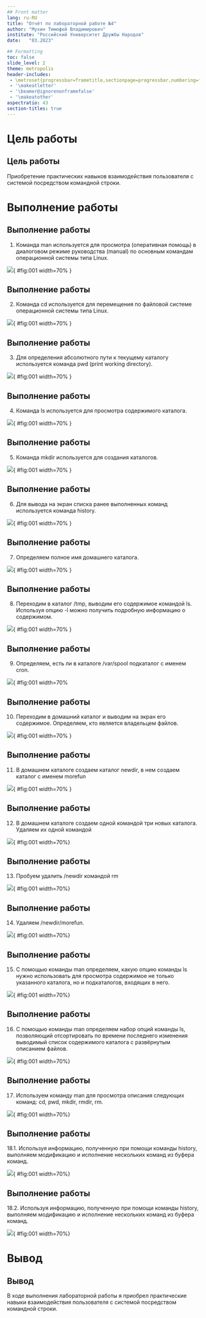 ```yaml
---
## Front matter
lang: ru-RU
title: "Отчёт по лабораторной работе №4"
author: "Мухин Тимофей Владимирович" 
institute: "Российский Университет Дружбы Народов" 
date:   "03.2023"

## Formatting
toc: false
slide_level: 2
theme: metropolis
header-includes: 
 - \metroset{progressbar=frametitle,sectionpage=progressbar,numbering=fraction}
 - '\makeatletter'
 - '\beamer@ignorenonframefalse'
 - '\makeatother'
aspectratio: 43
section-titles: true
---
```


# Цель работы 

## Цель работы

Приобретение практических навыков взаимодействия пользователя с системой посредством командной строки.


# Выполнение работы

## Выполнение работы

1. Команда man используется для просмотра (оперативная помощь) в диалоговом режиме руководства (manual) по основным командам операционной системы
типа Linux.

![](image/1.png){ #fig:001 width=70% }

## Выполнение работы

2. Команда cd используется для перемещения по файловой системе операционной системы типа Linux.

![](image/2.png){ #fig:001 width=70% }


## Выполнение работы

3. Для определения абсолютного пути к текущему каталогу используется
команда pwd (print working directory).

![](image/3.png){ #fig:001 width=70% }

## Выполнение работы

4. Команда ls используется для просмотра содержимого каталога.

![](image/4.png){ #fig:001 width=70% }


## Выполнение работы

5. Команда mkdir используется для создания каталогов.

![](image/25.png){ #fig:001 width=70% }


## Выполнение работы

6. Для вывода на экран списка ранее выполненных команд используется команда history.

![](image/24.png){ #fig:001 width=70% }


## Выполнение работы

7. Определяем полное имя домашнего каталога.

![](image/9.png){ #fig:001 width=70% }


## Выполнение работы

8. Переходим в каталог /tmp, выводим его содержимое командой ls.  Используя опцию -l можно получить подробную информацию  о содержимом.

![](image/10.png){ #fig:001 width=70% }

## Выполнение работы

9. Определяем, есть ли в каталоге /var/spool подкаталог с именем cron.

![](image/12.png){ #fig:001 width=70%

## Выполнение работы

10.  Переходим в домашний каталог и выводим на экран его содержимое. Определяем, кто является владельцем файлов.

![](image/13.png){ #fig:001 width=70% }


## Выполнение работы

11. В домашнем каталоге создаем каталог newdir, в нем создаем каталог с именем morefun

![](image/14.png){ #fig:001 width=70% }


## Выполнение работы

12. В домашнем каталоге создаем одной командой три новых каталога. Удаляем их одной командой

![](image/15.png){ #fig:001 width=70%}


## Выполнение работы

13. Пробуем удалить /newdir командой rm

![](image/16.png){ #fig:001 width=70%}


## Выполнение работы

14. Удаляем /newdir/morefun.

![](image/23.png){ #fig:001 width=70%}

## Выполнение работы

15. С помощью команды man определяем, какую опцию команды ls нужно использовать для просмотра содержимое не только указанного каталога, но и подкаталогов,
входящих в него.

![](image/17.png){ #fig:001 width=70%}


## Выполнение работы

16. С помощью команды man определяем набор опций команды ls, позволяющий отсортировать по времени последнего изменения выводимый список содержимого каталога
с развёрнутым описанием файлов.

![](image/20.png){ #fig:001 width=70%}


## Выполнение работы

17. Используем команду man для просмотра описания следующих команд: cd, pwd, mkdir,
rmdir, rm.

![](image/19.png){ #fig:001 width=70%}

## Выполнение работы

18.1. Используя информацию, полученную при помощи команды history, выполняем модификацию и исполнение нескольких команд из буфера команд.

![](image/21.png){ #fig:001 width=70%}

## Выполнение работы

18.2. Используя информацию, полученную при помощи команды history, выполняем модификацию и исполнение нескольких команд из буфера команд.

![](image/22.png){ #fig:001 width=70%}

# Вывод

## Вывод 

В ходе выполнения лабораторной работы я приобрел практические навыки взаимодействия пользователя с системой посредством командной строки.
